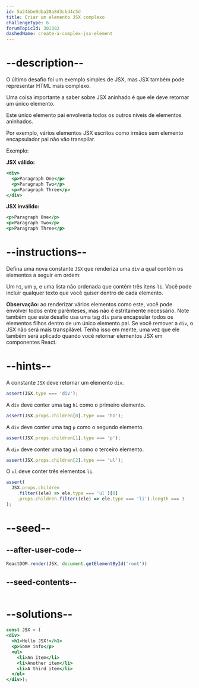 ```yaml
---
id: 5a24bbe0dba28a8d3cbd4c5d
title: Criar um elemento JSX complexo
challengeType: 6
forumTopicId: 301382
dashedName: create-a-complex-jsx-element
---
```


# --description--

O último desafio foi um exemplo simples de JSX, mas JSX também pode representar HTML mais complexo.

Uma coisa importante a saber sobre JSX aninhado é que ele deve retornar um único elemento.

Este único elemento pai envolveria todos os outros níveis de elementos aninhados.

Por exemplo, vários elementos JSX escritos como irmãos sem elemento encapsulador pai não vão transpilar.

Exemplo:

**JSX válido:**

```jsx
<div>
  <p>Paragraph One</p>
  <p>Paragraph Two</p>
  <p>Paragraph Three</p>
</div>
```

**JSX inválido:**

```jsx
<p>Paragraph One</p>
<p>Paragraph Two</p>
<p>Paragraph Three</p>
```

# --instructions--

Defina uma nova constante `JSX` que renderiza uma `div` a qual contém os elementos a seguir em ordem:

Um `h1`, um `p`, e uma lista não ordenada que contém três itens `li`. Você pode incluir qualquer texto que você quiser dentro de cada elemento.

**Observação:** ao renderizar vários elementos como este, você pode envolver todos entre parênteses, mas não é estritamente necessário. Note também que este desafio usa uma tag `div` para encapsular todos os elementos filhos dentro de um único elemento pai. Se você remover a `div`, o JSX não será mais transpilável. Tenha isso em mente, uma vez que ele também será aplicado quando você retornar elementos JSX em componentes React.

# --hints--

A constante `JSX` deve retornar um elemento `div`.

```js
assert(JSX.type === 'div');
```

A `div` deve conter uma tag `h1` como o primeiro elemento.

```js
assert(JSX.props.children[0].type === 'h1');
```

A `div` deve conter uma tag `p` como o segundo elemento.

```js
assert(JSX.props.children[1].type === 'p');
```

A `div` deve conter uma tag `ul` como o terceiro elemento.

```js
assert(JSX.props.children[2].type === 'ul');
```

O `ul` deve conter três elementos `li`.

```js
assert(
  JSX.props.children
    .filter((ele) => ele.type === 'ul')[0]
    .props.children.filter((ele) => ele.type === 'li').length === 3
);
```

# --seed--

## --after-user-code--

```jsx
ReactDOM.render(JSX, document.getElementById('root'))
```

## --seed-contents--

```jsx

```

# --solutions--

```jsx
const JSX = (
<div>
  <h1>Hello JSX!</h1>
  <p>Some info</p>
  <ul>
    <li>An item</li>
    <li>Another item</li>
    <li>A third item</li>
  </ul>
</div>);
```
